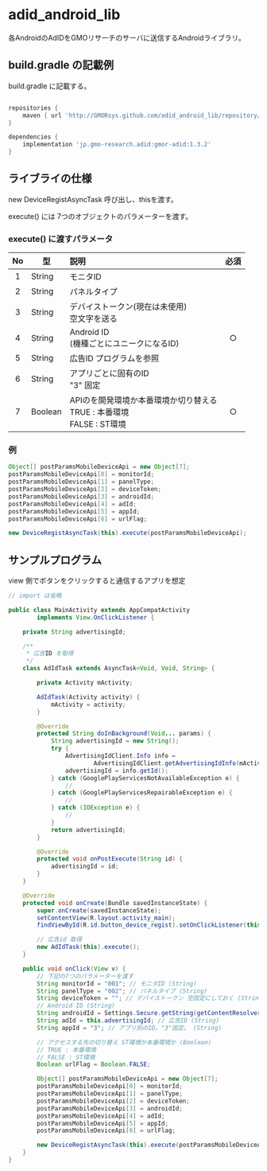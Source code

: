 # adid_android_lib

各AndroidのAdIDをGMOリサーチのサーバに送信するAndroidライブラリ。

## build.gradle の記載例

build.gradle に記載する。

```gradle

repositories {
    maven { url 'http://GMORsys.github.com/adid_android_lib/repository/' }
}

dependencies {
    implementation 'jp.gmo-research.adid:gmor-adid:1.3.2'
}

```

## ライブライの仕様

new DeviceRegistAsyncTask 呼び出し、thisを渡す。

execute() には 7つのオブジェクトのパラメーターを渡す。

### execute() に渡すパラメータ

| No | 型      |                                    説明                                    | 必須 |
|:--:|---------|:--------------------------------------------------------------------------|:----:|
|  1 | String  | モニタID                                                                   |      |
|  2 | String  | パネルタイプ                                                               |      |
|  3 | String  | デバイストークン(現在は未使用)<br>空文字を送る                     |      |
|  4 | String  | Android ID<br>(機種ごとにユニークになるID)               |○|
|  5 | String  | 広告ID   プログラムを参照                                                  |      |
|  6 | String  | アプリごとに固有のID<br>"3" 固定                                            |      |
|  7 | Boolean | APIのを開発環境か本番環境か切り替える<br>TRUE : 本番環境<br>FALSE : ST環境   | ○ |

### 例

```java
Object[] postParamsMobileDeviceApi = new Object[7];
postParamsMobileDeviceApi[0] = monitorId;
postParamsMobileDeviceApi[1] = panelType;
postParamsMobileDeviceApi[2] = deviceToken;
postParamsMobileDeviceApi[3] = androidId;
postParamsMobileDeviceApi[4] = adId;
postParamsMobileDeviceApi[5] = appId;
postParamsMobileDeviceApi[6] = urlFlag;

new DeviceRegistAsyncTask(this).execute(postParamsMobileDeviceApi);
```



## サンプルプログラム

view 側でボタンをクリックすると通信するアプリを想定

```java
// import は省略

public class MainActivity extends AppCompatActivity
        implements View.OnClickListener {

    private String advertisingId;

    /**
     * 広告ID を取得
     */
    class AdIdTask extends AsyncTask<Void, Void, String> {

        private Activity mActivity;

        AdIdTask(Activity activity) {
            mActivity = activity;
        }

        @Override
        protected String doInBackground(Void... params) {
            String advertisingId = new String();
            try {
                AdvertisingIdClient.Info info =
                        AdvertisingIdClient.getAdvertisingIdInfo(mActivity.getApplicationContext());
                advertisingId = info.getId();
            } catch (GooglePlayServicesNotAvailableException e) {
                //
            } catch (GooglePlayServicesRepairableException e) {
                //
            } catch (IOException e) {
                //
            }
            return advertisingId;
        }

        @Override
        protected void onPostExecute(String id) {
            advertisingId = id;
        }
    }

    @Override
    protected void onCreate(Bundle savedInstanceState) {
        super.onCreate(savedInstanceState);
        setContentView(R.layout.activity_main);
        findViewById(R.id.button_device_regist).setOnClickListener(this);

        // 広告id 取得
        new AdIdTask(this).execute();
    }

    public void onClick(View v) {
        // 下記の7つのパラメーターを渡す
        String monitorId = "001"; // モニタID (String)
        String panelType = "002"; // パネルタイプ (String)
        String deviceToken = ""; // デバイストークン 空固定にしておく (String) 
        // Android ID (String)
        String androidId = Settings.Secure.getString(getContentResolver(), Settings.System.ANDROID_ID);
        String adId = this.advertisingId; // 広告ID (String)
        String appId = "3"; // アプリ別のID。"3"固定。 (String)

        // アクセスする先の切り替え ST環境か本番環境か (Boolean)
        // TRUE : 本番環境
        // FALSE : ST環境
        Boolean urlFlag = Boolean.FALSE;

        Object[] postParamsMobileDeviceApi = new Object[7];
        postParamsMobileDeviceApi[0] = monitorId;
        postParamsMobileDeviceApi[1] = panelType;
        postParamsMobileDeviceApi[2] = deviceToken;
        postParamsMobileDeviceApi[3] = androidId;
        postParamsMobileDeviceApi[4] = adId;
        postParamsMobileDeviceApi[5] = appId;
        postParamsMobileDeviceApi[6] = urlFlag;

        new DeviceRegistAsyncTask(this).execute(postParamsMobileDeviceApi);
    }
}
```

